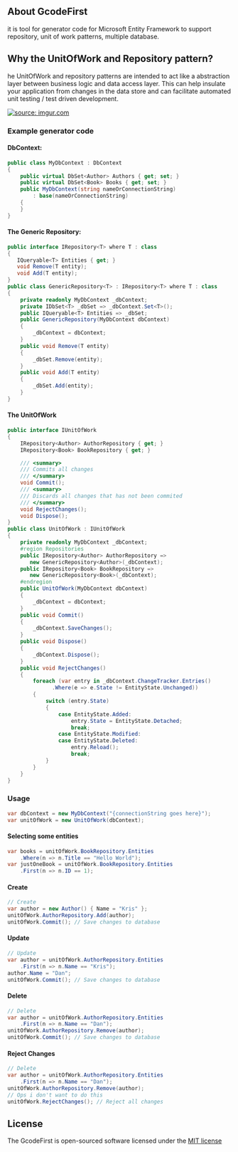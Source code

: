 ## About GcodeFirst

it is tool for generator code for Microsoft Entity Framework to support repository, unit of work patterns, multiple database.


## Why the UnitOfWork and Repository pattern?

he UnitOfWork and repository patterns are intended to act like a abstraction layer between business logic and data access layer.
This can help insulate your application from changes in the data store and can facilitate automated unit testing / test driven development.


<a href="https://imgur.com/4Q0GBl0"><img src="https://i.imgur.com/4Q0GBl0.png" title="source: imgur.com" /></a>

### Example generator code

#### DbContext:

```csharp
public class MyDbContext : DbContext
{
    public virtual DbSet<Author> Authors { get; set; }
    public virtual DbSet<Book> Books { get; set; }
    public MyDbContext(string nameOrConnectionString)
        : base(nameOrConnectionString)
    {
    }
}
```

#### The Generic Repository:

```csharp
public interface IRepository<T> where T : class
{
   IQueryable<T> Entities { get; }
   void Remove(T entity);
   void Add(T entity);
}
public class GenericRepository<T> : IRepository<T> where T : class
{
    private readonly MyDbContext _dbContext;
    private IDbSet<T> _dbSet => _dbContext.Set<T>();
    public IQueryable<T> Entities => _dbSet;
    public GenericRepository(MyDbContext dbContext)
    {
        _dbContext = dbContext;
    }
    public void Remove(T entity)
    {
        _dbSet.Remove(entity);
    }
    public void Add(T entity)
    {
        _dbSet.Add(entity);
    }
}
```


#### The UnitOfWork

```csharp
public interface IUnitOfWork
{
    IRepository<Author> AuthorRepository { get; }
    IRepository<Book> BookRepository { get; }

    /// <summary>
    /// Commits all changes
    /// </summary>
    void Commit();
    /// <summary>
    /// Discards all changes that has not been commited
    /// </summary>
    void RejectChanges();
    void Dispose();
}
public class UnitOfWork : IUnitOfWork
{
    private readonly MyDbContext _dbContext;
    #region Repositories
    public IRepository<Author> AuthorRepository => 
       new GenericRepository<Author>(_dbContext);
    public IRepository<Book> BookRepository => 
       new GenericRepository<Book>(_dbContext);
    #endregion
    public UnitOfWork(MyDbContext dbContext)
    {
        _dbContext = dbContext;
    }
    public void Commit()
    {
        _dbContext.SaveChanges();
    }
    public void Dispose()
    {
        _dbContext.Dispose();
    }
    public void RejectChanges()
    {
        foreach (var entry in _dbContext.ChangeTracker.Entries()
              .Where(e => e.State != EntityState.Unchanged))
        {
            switch (entry.State)
            {
                case EntityState.Added:
                    entry.State = EntityState.Detached;
                    break;
                case EntityState.Modified:
                case EntityState.Deleted:
                    entry.Reload();
                    break;
            }
        }
    }
}
```



### Usage

```csharp
var dbContext = new MyDbContext("{connectionString goes here}");
var unitOfWork = new UnitOfWork(dbContext);
```

#### Selecting some entities

```csharp
var books = unitOfWork.BookRepository.Entities
    .Where(n => n.Title == "Hello World");
var justOneBook = unitOfWork.BookRepository.Entities
    .First(n => n.ID == 1);
```

#### Create

```csharp
// Create
var author = new Author() { Name = "Kris" };
unitOfWork.AuthorRepository.Add(author);
unitOfWork.Commit(); // Save changes to database
```


#### Update

```csharp
// Update
var author = unitOfWork.AuthorRepository.Entities
    .First(n => n.Name == "Kris");
author.Name = "Dan";
unitOfWork.Commit(); // Save changes to database
```


#### Delete

```csharp
// Delete
var author = unitOfWork.AuthorRepository.Entities
    .First(n => n.Name == "Dan");
unitOfWork.AuthorRepository.Remove(author);
unitOfWork.Commit(); // Save changes to database
```


#### Reject Changes

```csharp
// Delete
var author = unitOfWork.AuthorRepository.Entities
    .First(n => n.Name == "Dan");
unitOfWork.AuthorRepository.Remove(author);
// Ops i don't want to do this
unitOfWork.RejectChanges(); // Reject all changes
```


## License

The GcodeFirst  is open-sourced software licensed under the [MIT license](http://opensource.org/licenses/MIT)
